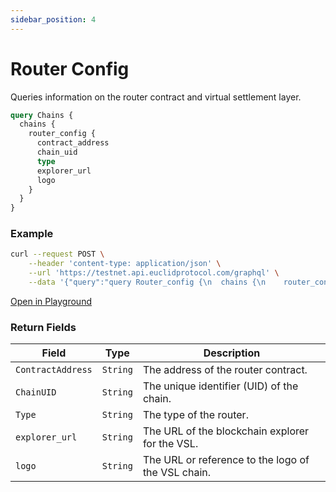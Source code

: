 ```yaml
---
sidebar_position: 4
---
```


# Router Config

Queries information on the router contract and virtual settlement layer.

```graphql
query Chains {
  chains {
    router_config {
      contract_address
      chain_uid
      type
      explorer_url
      logo
    }
  }
}

```

### Example

```bash
curl --request POST \
    --header 'content-type: application/json' \
    --url 'https://testnet.api.euclidprotocol.com/graphql' \
    --data '{"query":"query Router_config {\n  chains {\n    router_config {\n      contract_address\n      chain_uid\n      type\n      explorer_url\n      logo\n    }\n  }\n}","variables":{}}'
```

[Open in Playground](https://testnet.api.euclidprotocol.com/?explorerURLState=N4IgJg9gxgrgtgUwHYBcQC4QEcYIE4CeABAEoQwr4D6UESAZgJYDmRwAOkkUVABYCGjJAGc2nbtzzlKeGnSasOXCd1qo8-KCir8wYPAmHDxKngKFUYjMCZUoCABwS2JCAB4OANhAOyYeTxdub2YIFwBfE0ikcJAAGhAAN348Rn4AI09DDBAQcKA)


### Return Fields

| **Field**            | **Type**   | **Description**                               |
|------------------|--------|-------------------------------------------|
| `ContractAddress`  | `String` | The address of the router contract.       |
| `ChainUID`         | `String` | The unique identifier (UID) of the chain. |
| `Type`             | `String` | The type of the router.                   |
| `explorer_url`     | `String` | The URL of the blockchain explorer for the VSL.    |
| `logo`             | `String` | The URL or reference to the logo of the VSL chain.      |
